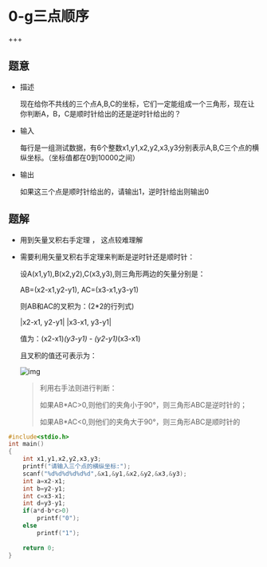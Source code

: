 # 0-g三点顺序

+++

## 题意

+ 描述

  现在给你不共线的三个点A,B,C的坐标，它们一定能组成一个三角形，现在让你判断A，B，C是顺时针给出的还是逆时针给出的？

+ 输入

  每行是一组测试数据，有6个整数x1,y1,x2,y2,x3,y3分别表示A,B,C三个点的横纵坐标。（坐标值都在0到10000之间）

+ 输出

  如果这三个点是顺时针给出的，请输出1，逆时针给出则输出0



## 题解

+ 用到矢量叉积右手定理 ， 这点较难理解

+ 需要利用矢量叉积右手定理来判断是逆时针还是顺时针：

  设A(x1,y1),B(x2,y2),C(x3,y3),则三角形两边的矢量分别是： 

   AB=(x2-x1,y2-y1), AC=(x3-x1,y3-y1)

  则AB和AC的叉积为：(2*2的行列式)   

  |x2-x1, y2-y1|   |x3-x1, y3-y1|  

  值为：(x2-x1)*(y3-y1) - (y2-y1)*(x3-x1)    

  且叉积的值还可表示为：

  ![img](https://bkimg.cdn.bcebos.com/formula/ebd56d8e6e60ff56bf9530a0ae87df0a.svg)

  > 利用右手法则进行判断：  
  >
  > 如果AB*AC>0,则他们的夹角小于90°，则三角形ABC是逆时针的；
  >
  >
  > 如果AB*AC<0,则他们的夹角大于90°，则三角形ABC是顺时针的



~~~c
#include<stdio.h>
int main()
{
	int x1,y1,x2,y2,x3,y3;
	printf("请输入三个点的横纵坐标:");
	scanf("%d%d%d%d%d%d",&x1,&y1,&x2,&y2,&x3,&y3);
	int a=x2-x1;
	int b=y2-y1;
	int c=x3-x1;
	int d=y3-y1;
	if(a*d-b*c>0)
		printf("0");
	else
		printf("1");
		
	return 0;
}
~~~

